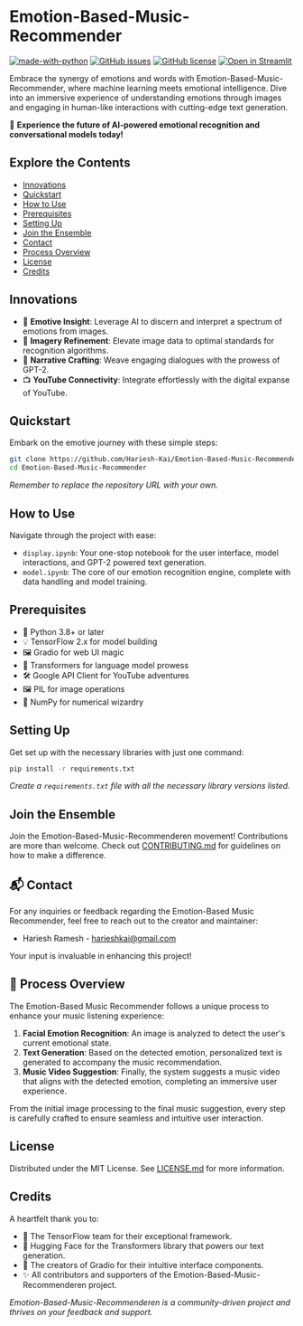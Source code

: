 
# Emotion-Based-Music-Recommender

[![made-with-python](https://img.shields.io/badge/Made%20with-Python-1f425f.svg)](https://python.org)
[![GitHub issues](https://img.shields.io/github/issues/Hariesh-Kai/Emotion-Based-Music-Recommenderen.svg)](https://GitHub.com/Hariesh-Kai/Emotion-Based-Music-Recommenderen/issues/)
[![GitHub license](https://img.shields.io/github/license/Hariesh-Kai/Emotion-Based-Music-Recommenderen.svg)](https://github.com/Hariesh-Kai/Emotion-Based-Music-Recommenderen/LICENSE.md)
[![Open in Streamlit](https://static.streamlit.io/badges/streamlit_badge_black_white.svg)](https://your-streamlit-app.com)

Embrace the synergy of emotions and words with Emotion-Based-Music-Recommender, where machine learning meets emotional intelligence. Dive into an immersive experience of understanding emotions through images and engaging in human-like interactions with cutting-edge text generation.

🌟 **Experience the future of AI-powered emotional recognition and conversational models today!**

## Explore the Contents

- [Innovations](#innovations)
- [Quickstart](#quickstart)
- [How to Use](#how-to-use)
- [Prerequisites](#prerequisites)
- [Setting Up](#setting-up)
- [Join the Ensemble](#join-the-ensemble)
- [Contact](#contact)
- [Process Overview](#process-overview)
- [License](#license)
- [Credits](#credits)


## Innovations

- 🧠 **Emotive Insight**: Leverage AI to discern and interpret a spectrum of emotions from images.
- 🎨 **Imagery Refinement**: Elevate image data to optimal standards for recognition algorithms.
- 📜 **Narrative Crafting**: Weave engaging dialogues with the prowess of GPT-2.
- 📺 **YouTube Connectivity**: Integrate effortlessly with the digital expanse of YouTube.


## Quickstart

Embark on the emotive journey with these simple steps:

```bash
git clone https://github.com/Hariesh-Kai/Emotion-Based-Music-Recommender.git
cd Emotion-Based-Music-Recommender
```

*Remember to replace the repository URL with your own.*

## How to Use

Navigate through the project with ease:

- `display.ipynb`: Your one-stop notebook for the user interface, model interactions, and GPT-2 powered text generation.
- `model.ipynb`: The core of our emotion recognition engine, complete with data handling and model training.

## Prerequisites

- 🐍 Python 3.8+ or later
- 💡 TensorFlow 2.x for model building
- 🖼️ Gradio for web UI magic 
- 🤖 Transformers for language model prowess
- 🛠️ Google API Client for YouTube adventures
- 🖼️ PIL for image operations
- 🔢 NumPy for numerical wizardry

## Setting Up

Get set up with the necessary libraries with just one command:

```bash
pip install -r requirements.txt
```

*Create a `requirements.txt` file with all the necessary library versions listed.*

## Join the Ensemble

Join the Emotion-Based-Music-Recommenderen movement! Contributions are more than welcome. Check out [CONTRIBUTING.md](CONTRIBUTING.md) for guidelines on how to make a difference.

## 📬 Contact

For any inquiries or feedback regarding the Emotion-Based Music Recommender, feel free to reach out to the creator and maintainer:

- Hariesh Ramesh - [harieshkai@gmail.com](mailto:harieshkai@gmail.com)

Your input is invaluable in enhancing this project!

## 🔄 Process Overview

The Emotion-Based Music Recommender follows a unique process to enhance your music listening experience:

1. **Facial Emotion Recognition**: An image is analyzed to detect the user's current emotional state.
2. **Text Generation**: Based on the detected emotion, personalized text is generated to accompany the music recommendation.
3. **Music Video Suggestion**: Finally, the system suggests a music video that aligns with the detected emotion, completing an immersive user experience.

From the initial image processing to the final music suggestion, every step is carefully crafted to ensure seamless and intuitive user interaction.


## License
Distributed under the MIT License. See [LICENSE.md](LICENSE.md) for more information.

## Credits

A heartfelt thank you to:

- 🙌 The TensorFlow team for their exceptional framework.
- 🤗 Hugging Face for the Transformers library that powers our text generation.
- 🎤 The creators of Gradio for their intuitive interface components.
- ✨ All contributors and supporters of the Emotion-Based-Music-Recommenderen project.

*Emotion-Based-Music-Recommenderen is a community-driven project and thrives on your feedback and support.*
